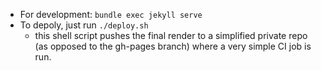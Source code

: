 - For development: `bundle exec jekyll serve`
- To depoly, just run `./deploy.sh`
  + this shell script pushes the final render to a simplified private repo (as opposed to the gh-pages branch) where a very simple CI job is run.
